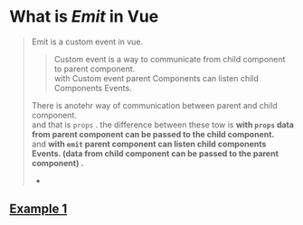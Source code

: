 # What is _Emit_ in Vue

> Emit is a custom event in vue.
>
> > Custom event is a way to communicate from child component to parent component.  
> > with Custom event parent Components can listen child Components Events.
>
> There is anotehr way of communication between parent and child component.  
> and that is `props` . the difference between these tow is
> **with `props` data from parent component can be passed to the child component.**  
> and **with `emit` parent component can listen child components Events. (data from child component can be passed to the parent component) .**
>
> -

## [Example 1](VUE-emit.md)
